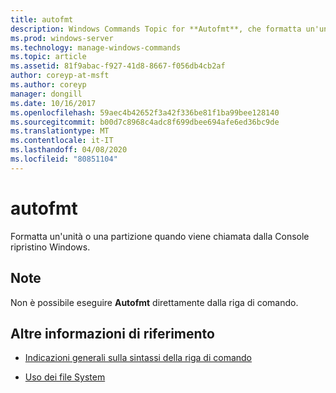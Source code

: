 ```yaml
---
title: autofmt
description: Windows Commands Topic for **Autofmt**, che formatta un'unità o una partizione quando viene chiamata dalla console di ripristino di Windows.
ms.prod: windows-server
ms.technology: manage-windows-commands
ms.topic: article
ms.assetid: 81f9abac-f927-41d8-8667-f056db4cb2af
author: coreyp-at-msft
ms.author: coreyp
manager: dongill
ms.date: 10/16/2017
ms.openlocfilehash: 59aec4b42652f3a42f336be81f1ba99bee128140
ms.sourcegitcommit: b00d7c8968c4adc8f699dbee694afe6ed36bc9de
ms.translationtype: MT
ms.contentlocale: it-IT
ms.lasthandoff: 04/08/2020
ms.locfileid: "80851104"
---
```

# <a name="autofmt"></a>autofmt

Formatta un'unità o una partizione quando viene chiamata dalla Console ripristino Windows.

## <a name="remarks"></a>Note

Non è possibile eseguire **Autofmt** direttamente dalla riga di comando.

## <a name="additional-references"></a>Altre informazioni di riferimento

- [Indicazioni generali sulla sintassi della riga di comando](command-line-syntax-key.md)

- [Uso dei file System](https://go.microsoft.com/fwlink/?LinkId=4509)